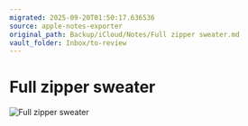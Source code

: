 ```yaml
---
migrated: 2025-09-20T01:50:17.636536
source: apple-notes-exporter
original_path: Backup/iCloud/Notes/Full zipper sweater.md
vault_folder: Inbox/to-review
---
```

# Full zipper sweater
![Full zipper sweater](images/Full%20zipper%20sweater.jpeg)


